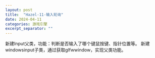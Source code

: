 ```yaml
---
layout: post
title:  "Hazel-11-输入轮询"
date: 2024-04-11
categories: 游戏引擎
excerpt_separator: ""
---
```




新建Input父类，功能：判断是否输入了哪个键鼠按键、指针位置等。
新建windowsinput子类，通过获取glfwwindow，实现父类功能。
